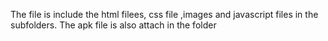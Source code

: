 The file is include the html filees, css file ,images and javascript files in the subfolders. The apk file is also attach in the folder
